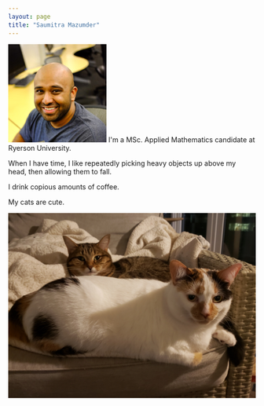 ```yaml
---
layout: page
title: "Saumitra Mazumder"
---
```


<img src="/assets/me.jpg" width="200" height="200"> I'm a MSc. Applied Mathematics candidate at Ryerson University.

When I have time, I like repeatedly picking heavy objects up above my head, then allowing them to fall. 

I drink copious amounts of coffee. 

My cats are cute.

![cats](/assets/cats.jpg)
